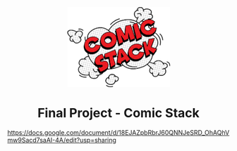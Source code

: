 
<div align="center">
  <img width="233" height="182" src="/ComicStack.png">
</div>
<h1 align="center">
    Final Project - Comic Stack
</h1>

https://docs.google.com/document/d/18EJAZpbRbrJ60QNNJeSRD_OhAQhVmw9Sacd7saAI-4A/edit?usp=sharing
